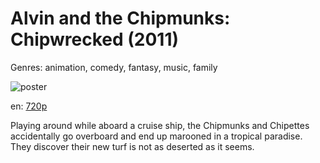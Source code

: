 # Alvin and the Chipmunks: Chipwrecked (2011)

Genres: animation, comedy, fantasy, music, family

![poster](http://image.tmdb.org/t/p/w500/31IPWvH2l4ycyK8EsMOmmwiJC7n.jpg)

en:
  [720p](magnet:?xt=urn:btih:F0C5D6B0212AA610B4482D7F2EEF13D964E260F7&tr=udp://glotorrents.pw:6969/announce&tr=udp://tracker.opentrackr.org:1337/announce&tr=udp://torrent.gresille.org:80/announce&tr=udp://tracker.openbittorrent.com:80&tr=udp://tracker.coppersurfer.tk:6969&tr=udp://tracker.leechers-paradise.org:6969&tr=udp://p4p.arenabg.ch:1337&tr=udp://tracker.internetwarriors.net:1337)
  


Playing around while aboard a cruise ship, the Chipmunks and Chipettes accidentally go overboard and end up marooned in a tropical paradise. They discover their new turf is not as deserted as it seems.